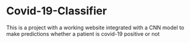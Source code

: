 # Covid-19-Classifier
This is a project with a working website integrated with a CNN model to make predictions whether a patient is covid-19 positive or not
